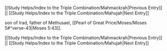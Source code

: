 [[Study Helps/Index to the Triple Combination/Mahmackrah|Previous Entry]]  ||  [[Study Helps/Index to the Triple Combination/Mahujah|Next Entry]]

 son of Irad, father of Methusael, [[Pearl of Great Price/Moses/Moses 5#^verse-43|Moses 5:43]].

[[Study Helps/Index to the Triple Combination/Mahmackrah|Previous Entry]]  ||  [[Study Helps/Index to the Triple Combination/Mahujah|Next Entry]]